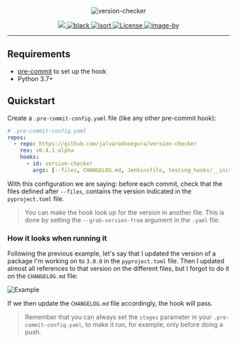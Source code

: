 <p align="center">
  <img src="https://raw.githubusercontent.com/jalvaradosegura/version-checker/master/docs/version-checker.png" alt="version-checker">
</p>

<p align="center">
  <a href="https://codecov.io/gh/jalvaradosegura/version-checker">
    <img src="https://codecov.io/gh/jalvaradosegura/version-checker/branch/main/graph/badge.svg?token=GJMYL11SWF"/>
  </a>

  <a href="https://github.com/psf/black" target="_blank">
    <img src="https://img.shields.io/badge/code%20style-black-000000.svg" alt="black">
  </a>

  <a href="https://pycqa.github.io/isort/" target="_blank">
    <img src="https://img.shields.io/badge/%20imports-isort-%231674b1?style=flat&labelColor=ef8336" alt="isort">
  </a>

  <a href="https://github.com/jalvaradosegura/version-checker/actions/workflows/unit_tests.yml" target="_blank">
    <img src="https://github.com/jalvaradosegura/version-checker/actions/workflows/unit_tests.yml/badge.svg" alt="License">
  </a>

  <a href="https://www.instagram.com/circus.infernus/" target="_blank">
    <img src="https://img.shields.io/badge/image--by-%40circus.infernus-blue" alt="image-by">
  </a>

</p>

---

## Requirements

- [pre-commit](https://pre-commit.com/) to set up the hook
- Python 3.7+

## Quickstart

Create a `.pre-commit-config.yaml` file (like any other pre-commit hook):

```yaml
# .pre-commit-config.yaml
repos:
  - repo: https://github.com/jalvaradosegura/version-checker
    rev: v0.4.1-alpha
    hooks:
      - id: version-checker
        args: [--files, CHANGELOG.md, Jenkinsfile, testing_hooks/__init__.py]
```

With this configuration we are saying: before each commit, check that the files defined after `--files`, contains the version indicated in the `pyproject.toml` file.

> You can make the hook look up for the version in another file. This is done by setting the `--grab-version-from` argument in the `.yaml` file.

### How it looks when running it

Following the previous example, let's say that I updated the version of a package I'm working on to `3.0.0` in the `pyproject.toml` file. Then I updated almost all references to that version on the different files, but I forgot to do it on the `CHANGELOG.md` file:

<img src="https://i.imgur.com/q2ZuYV6.png" alt="Example">

If we then update the `CHANGELOG.md` file accordingly, the hook will pass.

> Remember that you can always set the `stages` parameter in your `.pre-commit-config.yaml`, to make it run, for example, only before doing a push.
